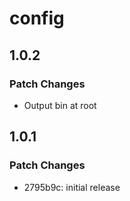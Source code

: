 # config

## 1.0.2

### Patch Changes

- Output bin at root

## 1.0.1

### Patch Changes

- 2795b9c: initial release
